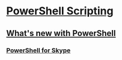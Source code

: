 # [PowerShell Scripting](index.md)

## [What's new with PowerShell](overview.md)
### [PowerShell for Skype](intro.md)
